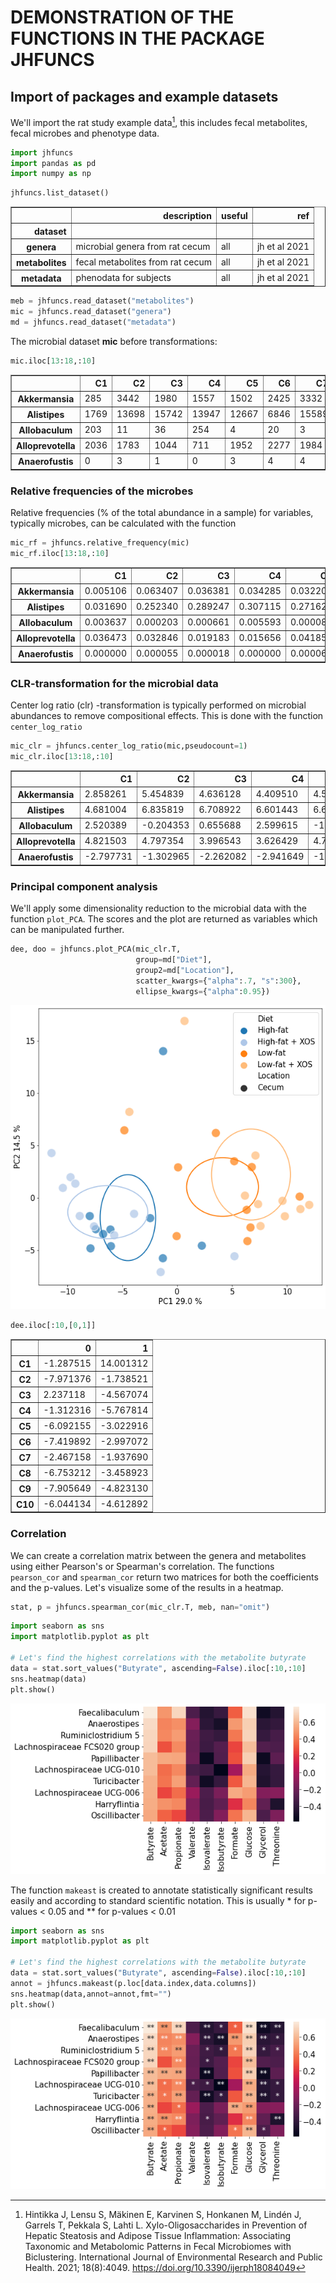# DEMONSTRATION OF THE FUNCTIONS IN THE PACKAGE JHFUNCS

## Import of packages and example datasets
We'll import the rat study example data[^1], this includes fecal metabolites, fecal microbes and phenotype data.

[^1]: Hintikka J, Lensu S, Mäkinen E, Karvinen S, Honkanen M, Lindén J, Garrels T, Pekkala S, Lahti L. Xylo-Oligosaccharides in Prevention of Hepatic Steatosis and Adipose Tissue Inflammation: Associating Taxonomic and Metabolomic Patterns in Fecal Microbiomes with Biclustering. International Journal of Environmental Research and Public Health. 2021; 18(8):4049. https://doi.org/10.3390/ijerph18084049


```python
import jhfuncs
import pandas as pd
import numpy as np
```


```python
jhfuncs.list_dataset()
```




<div>
<style scoped>
    .dataframe tbody tr th:only-of-type {
        vertical-align: middle;
    }

    .dataframe tbody tr th {
        vertical-align: top;
    }

    .dataframe thead th {
        text-align: right;
    }
</style>
<table border="1" class="dataframe">
  <thead>
    <tr style="text-align: right;">
      <th></th>
      <th>description</th>
      <th>useful</th>
      <th>ref</th>
    </tr>
    <tr>
      <th>dataset</th>
      <th></th>
      <th></th>
      <th></th>
    </tr>
  </thead>
  <tbody>
    <tr>
      <th>genera</th>
      <td>microbial genera from rat cecum</td>
      <td>all</td>
      <td>jh et al 2021</td>
    </tr>
    <tr>
      <th>metabolites</th>
      <td>fecal metabolites from rat cecum</td>
      <td>all</td>
      <td>jh et al 2021</td>
    </tr>
    <tr>
      <th>metadata</th>
      <td>phenodata for subjects</td>
      <td>all</td>
      <td>jh et al 2021</td>
    </tr>
  </tbody>
</table>
</div>




```python
meb = jhfuncs.read_dataset("metabolites")
mic = jhfuncs.read_dataset("genera")
md = jhfuncs.read_dataset("metadata")
```

The microbial dataset **mic** before transformations:


```python
mic.iloc[13:18,:10]
```




<div>
<style scoped>
    .dataframe tbody tr th:only-of-type {
        vertical-align: middle;
    }

    .dataframe tbody tr th {
        vertical-align: top;
    }

    .dataframe thead th {
        text-align: right;
    }
</style>
<table border="1" class="dataframe">
  <thead>
    <tr style="text-align: right;">
      <th></th>
      <th>C1</th>
      <th>C2</th>
      <th>C3</th>
      <th>C4</th>
      <th>C5</th>
      <th>C6</th>
      <th>C7</th>
      <th>C8</th>
      <th>C9</th>
      <th>C10</th>
    </tr>
  </thead>
  <tbody>
    <tr>
      <th>Akkermansia</th>
      <td>285</td>
      <td>3442</td>
      <td>1980</td>
      <td>1557</td>
      <td>1502</td>
      <td>2425</td>
      <td>3332</td>
      <td>5941</td>
      <td>4930</td>
      <td>2342</td>
    </tr>
    <tr>
      <th>Alistipes</th>
      <td>1769</td>
      <td>13698</td>
      <td>15742</td>
      <td>13947</td>
      <td>12667</td>
      <td>6846</td>
      <td>15589</td>
      <td>5753</td>
      <td>12366</td>
      <td>15251</td>
    </tr>
    <tr>
      <th>Allobaculum</th>
      <td>203</td>
      <td>11</td>
      <td>36</td>
      <td>254</td>
      <td>4</td>
      <td>20</td>
      <td>3</td>
      <td>16</td>
      <td>0</td>
      <td>15</td>
    </tr>
    <tr>
      <th>Alloprevotella</th>
      <td>2036</td>
      <td>1783</td>
      <td>1044</td>
      <td>711</td>
      <td>1952</td>
      <td>2277</td>
      <td>1984</td>
      <td>597</td>
      <td>1138</td>
      <td>2238</td>
    </tr>
    <tr>
      <th>Anaerofustis</th>
      <td>0</td>
      <td>3</td>
      <td>1</td>
      <td>0</td>
      <td>3</td>
      <td>4</td>
      <td>4</td>
      <td>5</td>
      <td>6</td>
      <td>4</td>
    </tr>
  </tbody>
</table>
</div>



### Relative frequencies of the microbes
Relative frequencies (% of the total abundance in a sample) for variables, typically microbes, can be calculated with the function 


```python
mic_rf = jhfuncs.relative_frequency(mic)
mic_rf.iloc[13:18,:10]
```




<div>
<style scoped>
    .dataframe tbody tr th:only-of-type {
        vertical-align: middle;
    }

    .dataframe tbody tr th {
        vertical-align: top;
    }

    .dataframe thead th {
        text-align: right;
    }
</style>
<table border="1" class="dataframe">
  <thead>
    <tr style="text-align: right;">
      <th></th>
      <th>C1</th>
      <th>C2</th>
      <th>C3</th>
      <th>C4</th>
      <th>C5</th>
      <th>C6</th>
      <th>C7</th>
      <th>C8</th>
      <th>C9</th>
      <th>C10</th>
    </tr>
  </thead>
  <tbody>
    <tr>
      <th>Akkermansia</th>
      <td>0.005106</td>
      <td>0.063407</td>
      <td>0.036381</td>
      <td>0.034285</td>
      <td>0.032208</td>
      <td>0.048022</td>
      <td>0.059674</td>
      <td>0.116650</td>
      <td>0.080615</td>
      <td>0.043233</td>
    </tr>
    <tr>
      <th>Alistipes</th>
      <td>0.031690</td>
      <td>0.252340</td>
      <td>0.289247</td>
      <td>0.307115</td>
      <td>0.271620</td>
      <td>0.135570</td>
      <td>0.279188</td>
      <td>0.112959</td>
      <td>0.202208</td>
      <td>0.281529</td>
    </tr>
    <tr>
      <th>Allobaculum</th>
      <td>0.003637</td>
      <td>0.000203</td>
      <td>0.000661</td>
      <td>0.005593</td>
      <td>0.000086</td>
      <td>0.000396</td>
      <td>0.000054</td>
      <td>0.000314</td>
      <td>0.000000</td>
      <td>0.000277</td>
    </tr>
    <tr>
      <th>Alloprevotella</th>
      <td>0.036473</td>
      <td>0.032846</td>
      <td>0.019183</td>
      <td>0.015656</td>
      <td>0.041857</td>
      <td>0.045091</td>
      <td>0.035532</td>
      <td>0.011722</td>
      <td>0.018608</td>
      <td>0.041313</td>
    </tr>
    <tr>
      <th>Anaerofustis</th>
      <td>0.000000</td>
      <td>0.000055</td>
      <td>0.000018</td>
      <td>0.000000</td>
      <td>0.000064</td>
      <td>0.000079</td>
      <td>0.000072</td>
      <td>0.000098</td>
      <td>0.000098</td>
      <td>0.000074</td>
    </tr>
  </tbody>
</table>
</div>



### CLR-transformation for the microbial data
Center log ratio (clr) -transformation is typically performed on microbial abundances to remove compositional effects. This is done with the function `center_log_ratio`


```python
mic_clr = jhfuncs.center_log_ratio(mic,pseudocount=1)
mic_clr.iloc[13:18,:10]
```




<div>
<style scoped>
    .dataframe tbody tr th:only-of-type {
        vertical-align: middle;
    }

    .dataframe tbody tr th {
        vertical-align: top;
    }

    .dataframe thead th {
        text-align: right;
    }
</style>
<table border="1" class="dataframe">
  <thead>
    <tr style="text-align: right;">
      <th></th>
      <th>C1</th>
      <th>C2</th>
      <th>C3</th>
      <th>C4</th>
      <th>C5</th>
      <th>C6</th>
      <th>C7</th>
      <th>C8</th>
      <th>C9</th>
      <th>C10</th>
    </tr>
  </thead>
  <tbody>
    <tr>
      <th>Akkermansia</th>
      <td>2.858261</td>
      <td>5.454839</td>
      <td>4.636128</td>
      <td>4.409510</td>
      <td>4.527259</td>
      <td>4.919120</td>
      <td>5.231711</td>
      <td>5.607690</td>
      <td>5.581683</td>
      <td>4.817474</td>
    </tr>
    <tr>
      <th>Alistipes</th>
      <td>4.681004</td>
      <td>6.835819</td>
      <td>6.708922</td>
      <td>6.601443</td>
      <td>6.658875</td>
      <td>5.956687</td>
      <td>6.774468</td>
      <td>5.575539</td>
      <td>6.501172</td>
      <td>6.690752</td>
    </tr>
    <tr>
      <th>Allobaculum</th>
      <td>2.520389</td>
      <td>-0.204353</td>
      <td>0.655688</td>
      <td>2.599615</td>
      <td>-1.178522</td>
      <td>0.169643</td>
      <td>-1.493622</td>
      <td>-0.248898</td>
      <td>-2.921615</td>
      <td>-0.169125</td>
    </tr>
    <tr>
      <th>Alloprevotella</th>
      <td>4.821503</td>
      <td>4.797354</td>
      <td>3.996543</td>
      <td>3.626429</td>
      <td>4.789162</td>
      <td>4.856174</td>
      <td>4.713457</td>
      <td>3.311480</td>
      <td>4.116291</td>
      <td>4.772071</td>
    </tr>
    <tr>
      <th>Anaerofustis</th>
      <td>-2.797731</td>
      <td>-1.302965</td>
      <td>-2.262082</td>
      <td>-2.941649</td>
      <td>-1.401666</td>
      <td>-1.265441</td>
      <td>-1.270479</td>
      <td>-1.290352</td>
      <td>-0.975704</td>
      <td>-1.332276</td>
    </tr>
  </tbody>
</table>
</div>



### Principal component analysis
We'll apply some dimensionality reduction to the microbial data with the function `plot_PCA`. The scores and the plot are returned as variables which can be manipulated further.


```python
dee, doo = jhfuncs.plot_PCA(mic_clr.T, 
                            group=md["Diet"], 
                            group2=md["Location"], 
                            scatter_kwargs={"alpha":.7, "s":300}, 
                            ellipse_kwargs={"alpha":0.95})
```


    
![png](output_12_0.png)
    



```python
dee.iloc[:10,[0,1]]
```




<div>
<style scoped>
    .dataframe tbody tr th:only-of-type {
        vertical-align: middle;
    }

    .dataframe tbody tr th {
        vertical-align: top;
    }

    .dataframe thead th {
        text-align: right;
    }
</style>
<table border="1" class="dataframe">
  <thead>
    <tr style="text-align: right;">
      <th></th>
      <th>0</th>
      <th>1</th>
    </tr>
  </thead>
  <tbody>
    <tr>
      <th>C1</th>
      <td>-1.287515</td>
      <td>14.001312</td>
    </tr>
    <tr>
      <th>C2</th>
      <td>-7.971376</td>
      <td>-1.738521</td>
    </tr>
    <tr>
      <th>C3</th>
      <td>2.237118</td>
      <td>-4.567074</td>
    </tr>
    <tr>
      <th>C4</th>
      <td>-1.312316</td>
      <td>-5.767814</td>
    </tr>
    <tr>
      <th>C5</th>
      <td>-6.092155</td>
      <td>-3.022916</td>
    </tr>
    <tr>
      <th>C6</th>
      <td>-7.419892</td>
      <td>-2.997072</td>
    </tr>
    <tr>
      <th>C7</th>
      <td>-2.467158</td>
      <td>-1.937690</td>
    </tr>
    <tr>
      <th>C8</th>
      <td>-6.753212</td>
      <td>-3.458923</td>
    </tr>
    <tr>
      <th>C9</th>
      <td>-7.905649</td>
      <td>-4.823130</td>
    </tr>
    <tr>
      <th>C10</th>
      <td>-6.044134</td>
      <td>-4.612892</td>
    </tr>
  </tbody>
</table>
</div>



### Correlation 
We can create a correlation matrix between the genera and metabolites using either Pearson's or Spearman's correlation. The functions `pearson_cor` and `spearman_cor` return two matrices for both the coefficients and the p-values.
Let's visualize some of the results in a heatmap.


```python
stat, p = jhfuncs.spearman_cor(mic_clr.T, meb, nan="omit")
```


```python
import seaborn as sns
import matplotlib.pyplot as plt

# Let's find the highest correlations with the metabolite butyrate
data = stat.sort_values("Butyrate", ascending=False).iloc[:10,:10]
sns.heatmap(data)
plt.show()
```


    
![png](output_16_0.png)
    


The function `makeast` is created to annotate statistically significant results easily and according to standard scientific notation. This is usually * for p-values < 0.05 and ** for p-values < 0.01


```python
import seaborn as sns
import matplotlib.pyplot as plt

# Let's find the highest correlations with the metabolite butyrate
data = stat.sort_values("Butyrate", ascending=False).iloc[:10,:10]
annot = jhfuncs.makeast(p.loc[data.index,data.columns])
sns.heatmap(data,annot=annot,fmt="")
plt.show()
```


    
![png](output_18_0.png)
    

